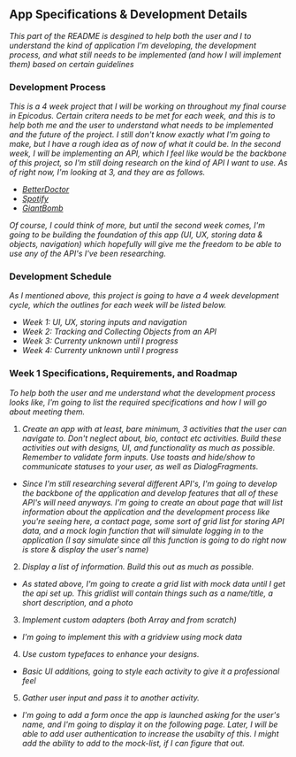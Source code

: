 ## App Specifications & Development Details

_This part of the README is desgined to help both the user and I to understand the kind of application I'm developing, the development process, and what still needs to be implemented (and how I will implement them) based on certain guidelines_

### Development Process

_This is a 4 week project that I will be working on throughout my final course in Epicodus. Certain critera needs to be met for each week, and this is to help both me and the user to understand what needs to be implemented and the future of the project. I still don't know exactly what I'm going to make, but I have a rough idea as of now of what it could be. In the second week, I will be implementing an API, which I feel like would be the backbone of this project, so I'm still doing research on the kind of API I want to use. As of right now, I'm looking at 3, and they are as follows._
* _[BetterDoctor](https://developer.betterdoctor.com/)_
* _[Spotify](https://developer.spotify.com/web-api/)_
* _[GiantBomb](https://www.giantbomb.com/api/)_

_Of course, I could think of more, but until the second week comes, I'm going to be building the foundation of this app (UI, UX, storing data & objects, navigation) which hopefully will give me the freedom to be able to use any of the API's I've been researching._

### Development Schedule

_As I mentioned above, this project is going to have a 4 week development cycle, which the outlines for each week will be listed below._

* _Week 1: UI, UX, storing inputs and navigation_
* _Week 2: Tracking and Collecting Objects from an API_
* _Week 3: Currenty unknown until I progress_
* _Week 4: Currenty unknown until I progress_

### Week 1 Specifications, Requirements, and Roadmap
_To help both the user and me understand what the development process looks like, I'm going to list the required specifications and how I will go about meeting them._

1. _Create an app with at least, bare minimum, 3 activities that the user can navigate to. Don't neglect about, bio, contact etc activities. Build these activities out with designs, UI, and functionality as much as possible. Remember to validate form inputs. Use toasts and hide/show to communicate statuses to your user, as well as DialogFragments._

* _Since I'm still researching several different API's, I'm going to develop the backbone of the application and develop features that all of these API's will need anyways. I'm going to create an about page that will list information about the application and the development process like you're seeing here, a contact page, some sort of grid list for storing API data, and a mock login function that will simulate logging in to the application (I say simulate since all this function is going to do right now is store & display the user's name)_

2. _Display a list of information. Build this out as much as possible._
* _As stated above, I'm going to create a grid list with mock data until I get the api set up. This gridlist will contain things such as a name/title, a short description, and a photo_

3. _Implement custom adapters (both Array and from scratch)_
* _I'm going to implement this with a gridview using mock data_
4. _Use custom typefaces to enhance your designs._
* _Basic UI additions, going to style each activity to give it a professional feel_
5. _Gather user input and pass it to another activity._
* _I'm going to add a form once the app is launched asking for the user's name, and I'm going to display it on the following page. Later, I will be able to add user authentication to increase the usabilty of this. I might add the ability to add to the mock-list, if I can figure that out._




